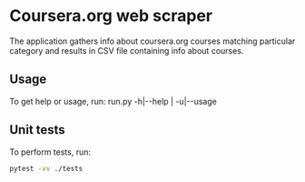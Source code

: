 # Coursera.org web scraper

The application gathers info about coursera.org courses matching particular category and results in CSV file containing info about courses.

## Usage

To get help or usage, run:
run.py -h|--help | -u|--usage

## Unit tests

To perform tests, run:

```bash
pytest -vv ./tests
```
